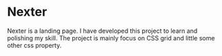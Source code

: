 # Nexter

Nexter is a landing page. I have developed this project to learn and polishing my skill. 
The project is mainly focus on CSS grid and little some other css property. 